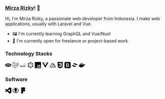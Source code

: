 ### [Mirza Rizky](https://mirzarizky.me)! 👋

Hi, I'm Mirza Rizky, a passionate web developer from Indonesia. I make web applications, usually with Laravel and Vue.
- 🖼 I'm currently learning GraphQL and Vue/Nuxt
- 🤝 I'm currently open for freelance or project-based work

### Technology Stacks
<code><img height="20" sty src="docs/assets/php.svg"></code>
<code><img height="20" src="docs/assets/laravel.svg"></code>
<code><img height="20" src="docs/assets/mysql.svg"></code>
<code><img height="20" src="docs/assets/graphql.svg"></code>
<code><img height="20" src="docs/assets/javascript.svg"></code>
<code><img height="20" src="docs/assets/vue-dot-js.svg"></code>
<code><img height="20" src="docs/assets/nuxt-dot-js.svg"></code>
<code><img height="20" src="docs/assets/css3.svg"></code>
<code><img height="20" src="docs/assets/bootstrap.svg"></code>
<code><img height="20" src="docs/assets/tailwindcss.svg"></code>
<code><img height="20" src="docs/assets/docker.svg"></code>

### Software
<code><img height="20" src="docs/assets/visualstudiocode.svg"></code>
<code><img height="20" src="docs/assets/gitkraken.svg"></code>
<code><img height="20" src="docs/assets/figma.svg"></code>

